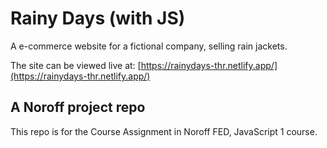 # Rainy Days (with JS)

A e-commerce website for a fictional company, selling rain jackets.

The site can be viewed live at: [https://rainydays-thr.netlify.app/](https://rainydays-thr.netlify.app/)

## A Noroff project repo

This repo is for the Course Assignment in Noroff FED, JavaScript 1 course.

